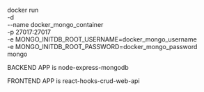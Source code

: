 docker run \
-d \
--name docker_mongo_container \
-p 27017:27017 \
-e MONGO_INITDB_ROOT_USERNAME=docker_mongo_username \
-e MONGO_INITDB_ROOT_PASSWORD=docker_mongo_password \
mongo



BACKEND APP is node-express-mongodb

FRONTEND APP is react-hooks-crud-web-api


